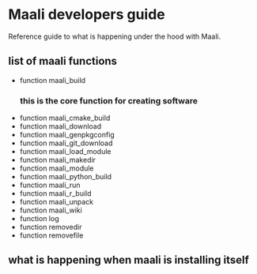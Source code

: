 #  Maali developers guide

Reference guide to what is happening under the hood with Maali.

## list of maali functions 
* function maali_build 
  ### this is the core function for creating software
* function maali_cmake_build
* function maali_download
* function maali_genpkgconfig
* function maali_git_download
* function maali_load_module
* function maali_makedir
* function maali_module
* function maali_python_build
* function maali_run
* function maali_r_build
* function maali_unpack
* function maali_wiki
* function log
* function removedir
* function removefile

## what is happening when maali is installing itself

 
